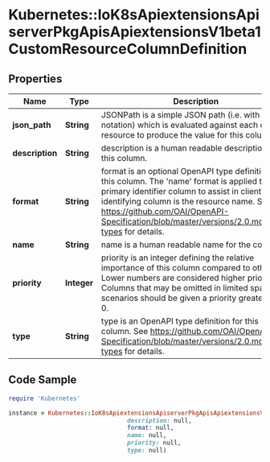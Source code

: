 # Kubernetes::IoK8sApiextensionsApiserverPkgApisApiextensionsV1beta1CustomResourceColumnDefinition

## Properties

Name | Type | Description | Notes
------------ | ------------- | ------------- | -------------
**json_path** | **String** | JSONPath is a simple JSON path (i.e. with array notation) which is evaluated against each custom resource to produce the value for this column. | 
**description** | **String** | description is a human readable description of this column. | [optional] 
**format** | **String** | format is an optional OpenAPI type definition for this column. The &#39;name&#39; format is applied to the primary identifier column to assist in clients identifying column is the resource name. See https://github.com/OAI/OpenAPI-Specification/blob/master/versions/2.0.md#data-types for details. | [optional] 
**name** | **String** | name is a human readable name for the column. | 
**priority** | **Integer** | priority is an integer defining the relative importance of this column compared to others. Lower numbers are considered higher priority. Columns that may be omitted in limited space scenarios should be given a priority greater than 0. | [optional] 
**type** | **String** | type is an OpenAPI type definition for this column. See https://github.com/OAI/OpenAPI-Specification/blob/master/versions/2.0.md#data-types for details. | 

## Code Sample

```ruby
require 'Kubernetes'

instance = Kubernetes::IoK8sApiextensionsApiserverPkgApisApiextensionsV1beta1CustomResourceColumnDefinition.new(json_path: null,
                                 description: null,
                                 format: null,
                                 name: null,
                                 priority: null,
                                 type: null)
```


